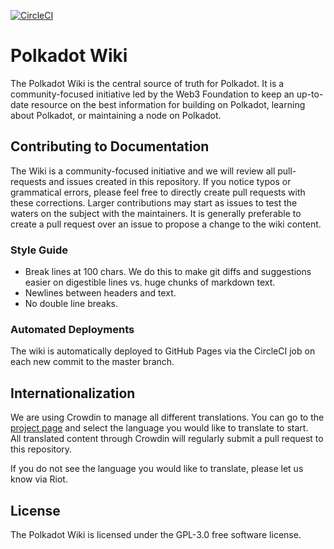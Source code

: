 [![CircleCI](https://circleci.com/gh/w3f/polkadot-wiki.svg?style=svg)](https://circleci.com/gh/w3f/polkadot-wiki)

# Polkadot Wiki

The Polkadot Wiki is the central source of truth for Polkadot. It is a community-focused initiative led by the Web3
Foundation to keep an up-to-date resource on the best information for building on Polkadot, learning about Polkadot,
or maintaining a node on Polkadot. 

## Contributing to Documentation

The Wiki is a community-focused initiative and we will review all pull-requests and issues created in this repository.
If you notice typos or grammatical errors, please feel free to directly create pull requests with these corrections. 
Larger contributions may start as issues to test the waters on the subject with the maintainers. It is generally
preferable to create a pull request over an issue to propose a change to the wiki content.

### Style Guide

- Break lines at 100 chars. We do this to make git diffs and suggestions easier on digestible lines vs. huge chunks
of markdown text.
- Newlines between headers and text.
- No double line breaks.

### Automated Deployments

The wiki is automatically deployed to GitHub Pages via the CircleCI job on each new commit to the master branch.

## Internationalization

We are using Crowdin to manage all different translations. You can go to the [project page](https://crowdin.com/project/polkadot-wiki) and select the language you would like to translate to start.  
All translated content through Crowdin will regularly submit a pull request to this repository.

If you do not see the language you would like to translate, please let us know via Riot.

## License

The Polkadot Wiki is licensed under the GPL-3.0 free software license.
